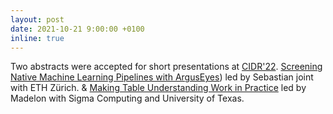```yaml
---
layout: post
date: 2021-10-21 9:00:00 +0100
inline: true
---
```


Two abstracts were accepted for short presentations at [CIDR'22](http://cidrdb.org/cidr2022/). [Screening Native Machine Learning Pipelines with ArgusEyes](https://ssc.io/publication/screening-native-ml-pipelines-with-arguseyes-cidr/)) led by Sebastian joint with ETH Zürich. & [Making Table Understanding Work in Practice](https://arxiv.org/abs/2109.05173) led by Madelon with Sigma Computing and University of Texas. 
